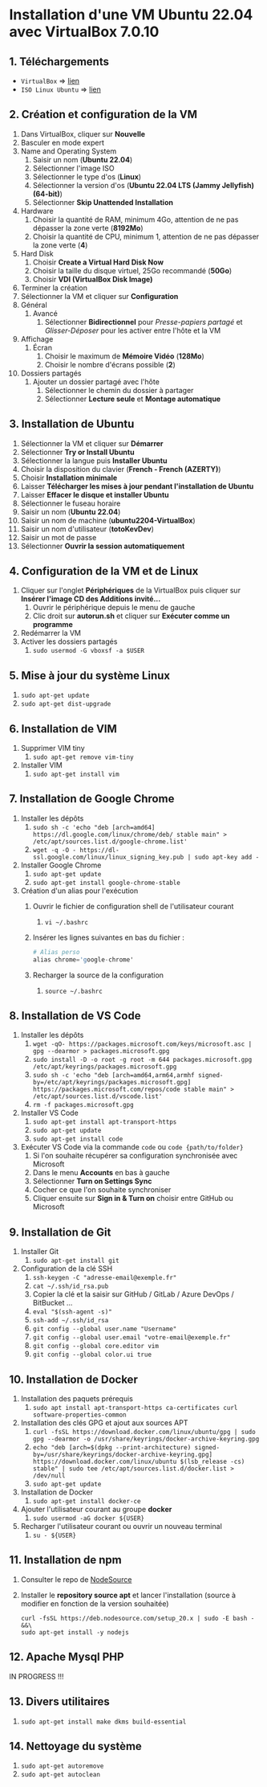 # Installation d'une VM Ubuntu 22.04 avec VirtualBox 7.0.10

## 1. Téléchargements

- `VirtualBox` => [lien](https://www.virtualbox.org/)
- `ISO Linux Ubuntu` => [lien](https://ubuntu.com/download/desktop)

## 2. Création et configuration de la VM

1. Dans VirtualBox, cliquer sur **Nouvelle**
2. Basculer en mode expert
3. Name and Operating System
   1. Saisir un nom (**Ubuntu 22.04**)
   2. Sélectionner l'image ISO
   3. Sélectionner le type d'os (**Linux**)
   4. Sélectionner la version d'os (**Ubuntu 22.04 LTS (Jammy Jellyfish) (64-bit)**)
   5. Sélectionner **Skip Unattended Installation**
4. Hardware
   1. Choisir la quantité de RAM, minimum 4Go, attention de ne pas dépasser la zone verte (**8192Mo**)
   2. Choisir la quantité de CPU, minimum 1, attention de ne pas dépasser la zone verte (**4**)
5. Hard Disk
    1. Choisir **Create a Virtual Hard Disk Now**
    2. Choisir la taille du disque virtuel, 25Go recommandé (**50Go**)
    3. Choisir **VDI (VirtualBox Disk Image)**
6. Terminer la création
7. Sélectionner la VM et cliquer sur **Configuration**
8. Général
   1. Avancé
      1. Sélectionner **Bidirectionnel** pour *Presse-papiers partagé* et *Glisser-Déposer* pour les activer entre l'hôte et la VM
9. Affichage
   1. Écran
      1. Choisir le maximum de **Mémoire Vidéo** (**128Mo**)
      2. Choisir le nombre d'écrans possible (**2**)
10. Dossiers partagés
    1. Ajouter un dossier partagé avec l'hôte
       1. Sélectionner le chemin du dossier à partager
       2. Sélectionner **Lecture seule** et **Montage automatique**

## 3. Installation de Ubuntu

1. Sélectionner la VM et cliquer sur **Démarrer**
2. Sélectionner **Try or Install Ubuntu**
3. Sélectionner la langue puis **Installer Ubuntu**
4. Choisir la disposition du clavier (**French - French (AZERTY)**)
5. Choisir **Installation minimale**
6. Laisser **Télécharger les mises à jour pendant l'installation de Ubuntu**
7. Laisser **Effacer le disque et installer Ubuntu**
8. Sélectionner le fuseau horaire
9. Saisir un nom (**Ubuntu 22.04**)
10. Saisir un nom de machine (**ubuntu2204-VirtualBox**)
11. Saisir un nom d'utilisateur (**totoKevDev**)
12. Saisir un mot de passe
13. Sélectionner **Ouvrir la session automatiquement**

## 4. Configuration de la VM et de Linux

1. Cliquer sur l'onglet **Périphériques** de la VirtualBox puis cliquer sur **Insérer l'image CD des Additions invité...**
   1. Ouvrir le périphérique depuis le menu de gauche
   2. Clic droit sur **autorun.sh** et cliquer sur **Exécuter comme un programme**
2. Redémarrer la VM
3. Activer les dossiers partagés
   1. `sudo usermod -G vboxsf -a $USER`

## 5. Mise à jour du système Linux

1. `sudo apt-get update`
2. `sudo apt-get dist-upgrade`

## 6. Installation de VIM

1. Supprimer VIM tiny
   1. `sudo apt-get remove vim-tiny`
2. Installer VIM
   1. `sudo apt-get install vim`

## 7. Installation de Google Chrome

1. Installer les dépôts
   1. `sudo sh -c 'echo "deb [arch=amd64] https://dl.google.com/linux/chrome/deb/ stable main" > /etc/apt/sources.list.d/google-chrome.list'`
   2. `wget -q -O - https://dl-ssl.google.com/linux/linux_signing_key.pub | sudo apt-key add -`
2. Installer Google Chrome
   1. `sudo apt-get update`
   2. `sudo apt-get install google-chrome-stable`
3. Création d'un alias pour l'exécution
   1. Ouvrir le fichier de configuration shell de l'utilisateur courant
      1. `vi ~/.bashrc`
   2. Insérer les lignes suivantes en bas du fichier :

      ```s
      # Alias perso
      alias chrome='google-chrome'
      ```

   3. Recharger la source de la configuration
      1. `source ~/.bashrc`

## 8. Installation de VS Code

1. Installer les dépôts
   1. `wget -qO- https://packages.microsoft.com/keys/microsoft.asc | gpg --dearmor > packages.microsoft.gpg`
   2. `sudo install -D -o root -g root -m 644 packages.microsoft.gpg /etc/apt/keyrings/packages.microsoft.gpg`
   3. `sudo sh -c 'echo "deb [arch=amd64,arm64,armhf signed-by=/etc/apt/keyrings/packages.microsoft.gpg] https://packages.microsoft.com/repos/code stable main" > /etc/apt/sources.list.d/vscode.list'`
   4. `rm -f packages.microsoft.gpg`
2. Installer VS Code
   1. `sudo apt-get install apt-transport-https`
   2. `sudo apt-get update`
   3. `sudo apt-get install code`
3. Exécuter VS Code via la commande `code` ou `code {path/to/folder}`
   1. Si l'on souhaite récupérer sa configuration synchronisée avec Microsoft
   2. Dans le menu **Accounts** en bas à gauche
   3. Sélectionner **Turn on Settings Sync**
   4. Cocher ce que l'on souhaite synchroniser
   5. Cliquer ensuite sur **Sign in & Turn on** choisir entre GitHub ou Microsoft

## 9. Installation de Git

1. Installer Git
   1. `sudo apt-get install git`
2. Configuration de la clé SSH
   1. `ssh-keygen -C "adresse-email@exemple.fr"`
   2. `cat ~/.ssh/id_rsa.pub`
   3. Copier la clé et la saisir sur GitHub / GitLab / Azure DevOps / BitBucket ...
   4. `eval "$(ssh-agent -s)"`
   5. `ssh-add ~/.ssh/id_rsa`
   6. `git config --global user.name "Username"`
   7. `git config --global user.email "votre-email@exemple.fr"`
   8. `git config --global core.editor vim`
   9. `git config --global color.ui true`

## 10. Installation de Docker

1. Installation des paquets prérequis
   1. `sudo apt install apt-transport-https ca-certificates curl software-properties-common`
2. Installation des clés GPG et ajout aux sources APT
   1. `curl -fsSL https://download.docker.com/linux/ubuntu/gpg | sudo gpg --dearmor -o /usr/share/keyrings/docker-archive-keyring.gpg`
   2. `echo "deb [arch=$(dpkg --print-architecture) signed-by=/usr/share/keyrings/docker-archive-keyring.gpg] https://download.docker.com/linux/ubuntu $(lsb_release -cs) stable" | sudo tee /etc/apt/sources.list.d/docker.list > /dev/null`
   3. `sudo apt-get update`
3. Installation de Docker
   1. `sudo apt-get install docker-ce`
4. Ajouter l'utilisateur courant au groupe **docker**
   1. `sudo usermod -aG docker ${USER}`
5. Recharger l'utilisateur courant ou ouvrir un nouveau terminal
   1. `su - ${USER}`

## 11. Installation de npm

1. Consulter le repo de [NodeSource](https://github.com/nodesource/distributions)
2. Installer le **repository source apt** et lancer l'installation (source à modifier en fonction de la version souhaitée)

   ```shell
   curl -fsSL https://deb.nodesource.com/setup_20.x | sudo -E bash - &&\
   sudo apt-get install -y nodejs
   ```

## 12. Apache Mysql PHP

<!-- TODO -->
IN PROGRESS !!!

## 13. Divers utilitaires

1. `sudo apt-get install make dkms build-essential`

## 14. Nettoyage du système

1. `sudo apt-get autoremove`
2. `sudo apt-get autoclean`
